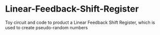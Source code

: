 # Linear-Feedback-Shift-Register
Toy circuit and code to product a Linear Feedback Shift Register, which is used to create pseudo-random numbers 
